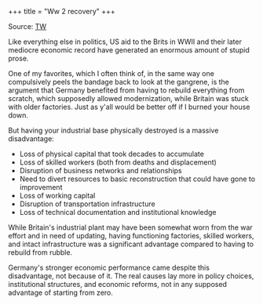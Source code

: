 +++
title = "Ww 2 recovery"
+++

Source: [TW](https://x.com/gcochran99/status/1892114644518514900)

Like everything else in politics, US aid to the Brits in WWII and their later mediocre economic record have generated an enormous amount of stupid prose.

One of my favorites, which I often think of, in the same way one compulsively peels the bandage back to look at the gangrene, is the argument that Germany benefited from having to rebuild everything from scratch, which supposedly allowed modernization, while Britain was stuck with older factories. Just as y'all would be better off if I burned your house down.

But having your industrial base physically destroyed is a massive disadvantage:

- Loss of physical capital that took decades to accumulate
- Loss of skilled workers (both from deaths and displacement)
- Disruption of business networks and relationships
- Need to divert resources to basic reconstruction that could have gone to improvement
- Loss of working capital
- Disruption of transportation infrastructure
- Loss of technical documentation and institutional knowledge

While Britain's industrial plant may have been somewhat worn from the war effort and in need of updating, having functioning factories, skilled workers, and intact infrastructure was a significant advantage compared to having to rebuild from rubble. 

Germany's stronger economic performance came despite this disadvantage, not because of it. The real causes lay more in policy choices, institutional structures, and economic reforms, not in any supposed advantage of starting from zero.

